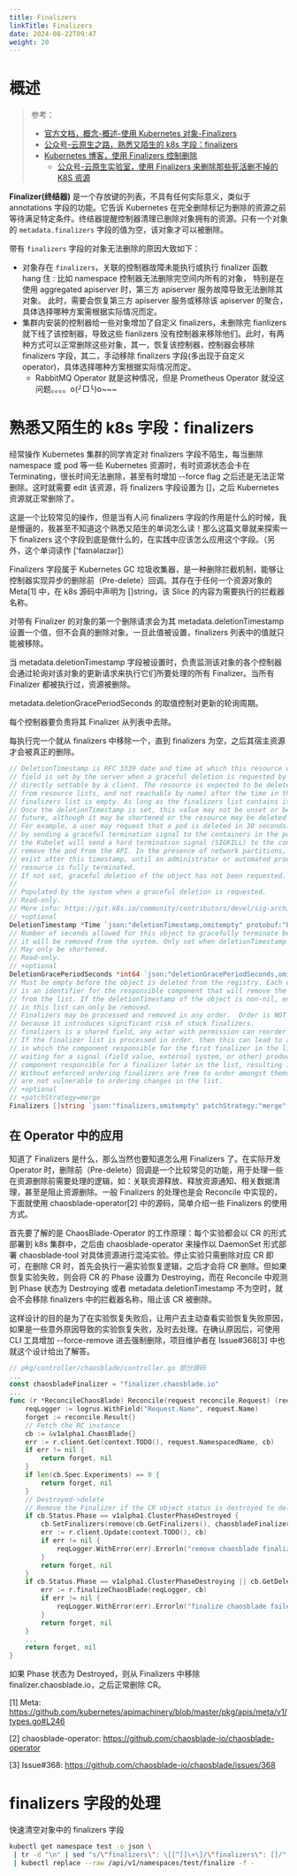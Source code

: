 ```yaml
---
title: Finalizers
linkTitle: Finalizers
date: 2024-08-22T09:47
weight: 20
---
```


# 概述

> 参考：
> - [官方文档，概念-概述-使用 Kubernetes 对象-Finalizers](https://kubernetes.io/docs/concepts/overview/working-with-objects/finalizers/)
> - [公众号-云原生之路，熟悉又陌生的 k8s 字段：finalizers](https://mp.weixin.qq.com/s/U8ZhfjWDzLhFUaRxvLIVDw)
> - [Kubernetes 博客，使用 Finalizers 控制删除](https://kubernetes.io/blog/2021/05/14/using-finalizers-to-control-deletion/)
>   - [公众号-云原生实验室，使用 Finalizers 来删除那些死活删不掉的 K8S 资源](https://mp.weixin.qq.com/s/pbq0jEIqfu3Sc-B0eultWA)

**Finalizer(终结器)** 是一个存放键的列表，不具有任何实际意义，类似于 annotations 字段的功能。它告诉 Kubernetes 在完全删除标记为删除的资源之前等待满足特定条件。终结器提醒控制器清理已删除对象拥有的资源。只有一个对象的 `metadata.finalizers` 字段的值为空，该对象才可以被删除。

带有 `finalizers` 字段的对象无法删除的原因大致如下：

- 对象存在 `finalizers`，关联的控制器故障未能执行或执行 finalizer 函数 hang 住 : 比如 namespace 控制器无法删除完空间内所有的对象， 特别是在使用 aggregated apiserver 时，第三方 apiserver 服务故障导致无法删除其对象。 此时，需要会恢复第三方 apiserver 服务或移除该 apiserver 的聚合，具体选择哪种方案需根据实际情况而定。
- 集群内安装的控制器给一些对象增加了自定义 finalizers，未删除完 fianlizers 就下线了该控制器，导致这些 fianlizers 没有控制器来移除他们。此时，有两种方式可以正常删除这些对象，其一，恢复该控制器，控制器会移除 finalizers 字段，其二，手动移除 finalizers 字段(多出现于自定义 operator)，具体选择哪种方案根据实际情况而定。
  - RabbitMQ Operator 就是这种情况，但是 Prometheus Operator 就没这问题。。。。o(╯□╰)o~~~

# 熟悉又陌生的 k8s 字段：finalizers

经常操作 Kubernetes 集群的同学肯定对 finalizers 字段不陌生，每当删除 namespace 或 pod 等一些 Kubernetes 资源时，有时资源状态会卡在 Terminating，很长时间无法删除，甚至有时增加 --force flag 之后还是无法正常删除。这时就需要 edit 该资源，将 finalizers 字段设置为 \[]，之后 Kubernetes 资源就正常删除了。

这是一个比较常见的操作，但是当有人问 finalizers 字段的作用是什么的时候，我是懵逼的，我甚至不知道这个熟悉又陌生的单词怎么读！那么这篇文章就来探索一下 finalizers 这个字段到底是做什么的，在实践中应该怎么应用这个字段。（另外，这个单词读作 \['faɪnəlaɪzər]）

Finalizers 字段属于 Kubernetes GC 垃圾收集器，是一种删除拦截机制，能够让控制器实现异步的删除前（Pre-delete）回调。其存在于任何一个资源对象的 Meta\[1] 中，在 k8s 源码中声明为 \[]string，该 Slice 的内容为需要执行的拦截器名称。

对带有 Finalizer 的对象的第一个删除请求会为其 metadata.deletionTimestamp 设置一个值，但不会真的删除对象。一旦此值被设置，finalizers 列表中的值就只能被移除。

当 metadata.deletionTimestamp 字段被设置时，负责监测该对象的各个控制器会通过轮询对该对象的更新请求来执行它们所要处理的所有 Finalizer。当所有 Finalizer 都被执行过，资源被删除。

metadata.deletionGracePeriodSeconds 的取值控制对更新的轮询周期。

每个控制器要负责将其 Finalizer 从列表中去除。

每执行完一个就从 finalizers 中移除一个，直到 finalizers 为空，之后其宿主资源才会被真正的删除。

```go
// DeletionTimestamp is RFC 3339 date and time at which this resource will be deleted. This
// field is set by the server when a graceful deletion is requested by the user, and is not
// directly settable by a client. The resource is expected to be deleted (no longer visible
// from resource lists, and not reachable by name) after the time in this field, once the
// finalizers list is empty. As long as the finalizers list contains items, deletion is blocked.
// Once the deletionTimestamp is set, this value may not be unset or be set further into the
// future, although it may be shortened or the resource may be deleted prior to this time.
// For example, a user may request that a pod is deleted in 30 seconds. The Kubelet will react
// by sending a graceful termination signal to the containers in the pod. After that 30 seconds,
// the Kubelet will send a hard termination signal (SIGKILL) to the container and after cleanup,
// remove the pod from the API. In the presence of network partitions, this object may still
// exist after this timestamp, until an administrator or automated process can determine the
// resource is fully terminated.
// If not set, graceful deletion of the object has not been requested.
//
// Populated by the system when a graceful deletion is requested.
// Read-only.
// More info: https://git.k8s.io/community/contributors/devel/sig-architecture/api-conventions.md#metadata
// +optional
DeletionTimestamp *Time `json:"deletionTimestamp,omitempty" protobuf:"bytes,9,opt,name=deletionTimestamp"`
// Number of seconds allowed for this object to gracefully terminate before
// it will be removed from the system. Only set when deletionTimestamp is also set.
// May only be shortened.
// Read-only.
// +optional
DeletionGracePeriodSeconds *int64 `json:"deletionGracePeriodSeconds,omitempty" protobuf:"varint,10,opt,name=deletionGracePeriodSeconds"`
// Must be empty before the object is deleted from the registry. Each entry
// is an identifier for the responsible component that will remove the entry
// from the list. If the deletionTimestamp of the object is non-nil, entries
// in this list can only be removed.
// Finalizers may be processed and removed in any order.  Order is NOT enforced
// because it introduces significant risk of stuck finalizers.
// finalizers is a shared field, any actor with permission can reorder it.
// If the finalizer list is processed in order, then this can lead to a situation
// in which the component responsible for the first finalizer in the list is
// waiting for a signal (field value, external system, or other) produced by a
// component responsible for a finalizer later in the list, resulting in a deadlock.
// Without enforced ordering finalizers are free to order amongst themselves and
// are not vulnerable to ordering changes in the list.
// +optional
// +patchStrategy=merge
Finalizers []string `json:"finalizers,omitempty" patchStrategy:"merge" protobuf:"bytes,14,rep,name=finalizers"`
```

## 在 Operator 中的应用

知道了 Finalizers 是什么，那么当然也要知道怎么用 Finalizers 了。在实际开发 Operator 时，删除前（Pre-delete）回调是一个比较常见的功能，用于处理一些在资源删除前需要处理的逻辑，如：关联资源释放、释放资源通知、相关数据清理，甚至是阻止资源删除。一般 Finalizers 的处理也是会 Reconcile 中实现的，下面就使用 chaosblade-operator\[2] 中的源码，简单介绍一些 Finalizers 的使用方式。

首先要了解的是 ChaosBlade-Operator 的工作原理：每个实验都会以 CR 的形式部署到 k8s 集群中，之后由 chaosblade-operator 来操作以 DaemonSet 形式部署 chaosblade-tool 对具体资源进行混沌实验。停止实验只需删除对应 CR 即可，在删除 CR 时，首先会执行一遍实验恢复逻辑，之后才会将 CR 删除。但如果恢复实验失败，则会将 CR 的 Phase 设置为 Destroying，而在 Reconcile 中观测到 Phase 状态为 Destroying 或者 metadata.deletionTimestamp 不为空时，就会不会移除 finalizers 中的拦截器名称，阻止该 CR 被删除。

这样设计的目的是为了在实验恢复失败后，让用户去主动查看实验恢复失败原因，如果是一些意外原因导致的实验恢复失败，及时去处理。在确认原因后，可使用 CLI 工具增加 --force-remove 进去强制删除，项目维护者在 Issue#368\[3] 中也就这个设计给出了解答。

```go
// pkg/controller/chaosblade/controller.go 部分源码
...
const chaosbladeFinalizer = "finalizer.chaosblade.io"
...
func (r *ReconcileChaosBlade) Reconcile(request reconcile.Request) (reconcile.Result, error) {
    reqLogger := logrus.WithField("Request.Name", request.Name)
    forget := reconcile.Result{}
    // Fetch the RC instance
    cb := &v1alpha1.ChaosBlade{}
    err := r.client.Get(context.TODO(), request.NamespacedName, cb)
    if err != nil {
        return forget, nil
    }
    if len(cb.Spec.Experiments) == 0 {
        return forget, nil
    }
    // Destroyed->delete
    // Remove the Finalizer if the CR object status is destroyed to delete it
    if cb.Status.Phase == v1alpha1.ClusterPhaseDestroyed {
        cb.SetFinalizers(remove(cb.GetFinalizers(), chaosbladeFinalizer))
        err := r.client.Update(context.TODO(), cb)
        if err != nil {
            reqLogger.WithError(err).Errorln("remove chaosblade finalizer failed at destroyed phase")
        }
        return forget, nil
    }
    if cb.Status.Phase == v1alpha1.ClusterPhaseDestroying || cb.GetDeletionTimestamp() != nil {
        err := r.finalizeChaosBlade(reqLogger, cb)
        if err != nil {
            reqLogger.WithError(err).Errorln("finalize chaosblade failed at destroying phase")
        }
        return forget, nil
    }
    ...
    return forget, nil
}
```

如果 Phase 状态为 Destroyed，则从 Finalizers 中移除 finalizer.chaosblade.io，之后正常删除 CR。

\[1] Meta: <https://github.com/kubernetes/apimachinery/blob/master/pkg/apis/meta/v1/types.go#L246>

\[2] chaosblade-operator: <https://github.com/chaosblade-io/chaosblade-operator>

\[3] Issue#368: <https://github.com/chaosblade-io/chaosblade/issues/368>

# finalizers 字段的处理

快速清空对象中的 finalizers 字段

```bash
kubectl get namespace test -o json \
 | tr -d "\n" | sed "s/\"finalizers\": \[[^]]\+\]/\"finalizers\": []/" \
 | kubectl replace --raw /api/v1/namespaces/test/finalize -f -
```
